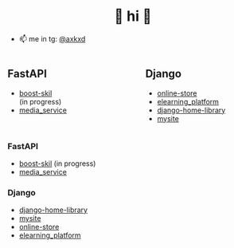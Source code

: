 <h1 align="center">🍫 hi 🍫</h1>

- 📫 me in tg: [@axkxd](https://t.me/axkxd)

<div style="display: flex; justify-content: space-between;">
  <div style="width: 45%;">
    <h2>FastAPI</h2>
    <ul>
      <a href="https://github.com/axkxd/boost-skill"><li>boost-skil</li></a> (in progress)
      <a href="https://github.com/axkxd/media_service"><li>media_service</li></a>
    </ul>
  </div>
  <div style="width: 45%;">
    <h2>Django</h2>
    <ul>
      <a href=https://github.com/axkxd/online-store"><li>online-store</li></a>
      <a href="https://github.com/axkxd/elearning_platform"><li>elearning_platform</li></a>
      <a href="https://github.com/axkxd/django-home-library"><li>django-home-library</li></a>
      <a href="https://github.com/axkxd/mysite"><li>mysite</li></a>
    </ul>
  </div>
</div>

### FastAPI
- [boost-skil](https://github.com/axkxd/boost-skill) (in progress)
- [media_service](https://github.com/axkxd/media_service)

  
### Django
- [django-home-library](https://github.com/axkxd/django-home-library)
- [mysite](https://github.com/axkxd/mysite)
- [online-store](https://github.com/axkxd/online-store)
- [elearning_platform](https://github.com/axkxd/elearning_platform)

